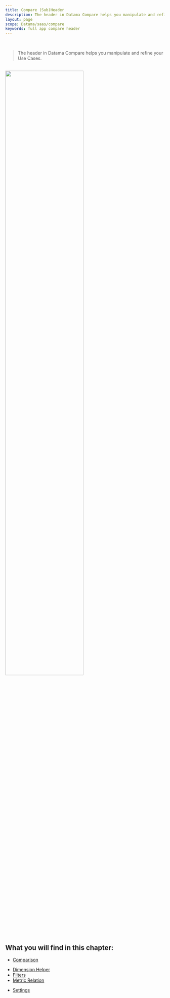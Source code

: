 ```yaml
---
title: Compare (Sub)Header
description: The header in Datama Compare helps you manipulate and refine your Use Cases
layout: page
scope: Datama/saas/compare
keywords: full app compare header
---
```



<br>

> The header in Datama Compare helps you manipulate and refine your Use Cases.

<br>

<img style = "width:70%;" src="{{site.url}}/{{site.baseurl}}/core_app/new/compare/interface/images/compare_header.png">

<br>

## What you will find in this chapter:

- [Comparison]({{site.url}}/{{site.baseurl}}/core_app/new/interface/subheader/dimension_comparison.html)
<!-- - [Secondary Comparison]({{site.url}}/{{site.baseurl}}/core_app/new/compare/interface/subheader/secondary_comparison.html) -->
- [Dimension Helper]({{site.url}}/{{site.baseurl}}/core_app/new/interface/subheader/dimension_helper.html)
- [Filters]({{site.url}}/{{site.baseurl}}/core_app/new/interface/subheader/filters.html)
- [Metric Relation]({{site.url}}/{{site.baseurl}}/core_app/new/interface/subheader/metrics_relation.html)
<!--- [Drill down hierarchy]({{site.url}}/{{site.baseurl}}/core_app/new/compare/interface/subheader/drill_down_hierarchy.html)-->
- [Settings]({{site.url}}/{{site.baseurl}}/core_app/new/compare/interface/subheader/settings.html)
